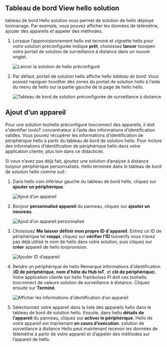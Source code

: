 ## <a name="view-hello-solution-dashboard"></a>Tableau de bord View hello solution

tableau de bord Hello solution vous permet de solution de hello déployé toomanage. Par exemple, vous pouvez afficher les données de télémétrie, ajouter des appareils et appeler des méthodes.

1. Lorsque l’approvisionnement hello est terminé et vignette hello pour votre solution préconfigurée indique **prêt**, choisissez **lancer** tooopen votre portail de solution de surveillance à distance dans un nouvel onglet.

    ![Lancer la solution de hello préconfiguré][img-launch-solution]

1. Par défaut, portail de solution hello affiche hello *tableau de bord*. Vous pouvez naviguer tooother des zones du portail de solution hello à l’aide du menu de hello sur la partie gauche de la page de hello hello.

    ![Tableau de bord de solution préconfigurée de surveillance à distance][img-menu]

## <a name="add-a-device"></a>Ajout d’un appareil

Pour une solution toohello préconfiguré tooconnect des appareils, il doit s’identifier tooIoT concentrateur à l’aide des informations d’identification valides. Vous pouvez récupérer les informations d’identification de périphérique hello à partir du tableau de bord de solution hello. Pour inclure des informations d’identification de périphérique hello dans votre application cliente, plus loin dans ce didacticiel.

Si vous n’avez pas déjà fait, ajoutez une solution d’analyse à distance tooyour périphérique personnalisés. Hello terminée dans le tableau de bord de solution hello comme suit :

1. Dans hello coin inférieur gauche du tableau de bord hello, cliquez sur **ajouter un périphérique**.

   ![Ajout d’un appareil][1]

1. Bonjour **personnalisé appareil** du panneau, cliquez sur **ajouter un nouveau**.

   ![Ajout d’un appareil personnalisé][2]

1. Choisissez **Me laisser définir mon propre ID d'appareil**. Entrez un ID de périphérique tel **rasppi**, cliquez sur **vérifier l’ID** tooverify vous n’avez pas déjà utilisé le nom de hello dans votre solution, puis cliquez sur **créer** appareil de hello tooprovision.

   ![Ajouter ID d’appareil][3]

1. Rendre un périphérique de hello Remarque informations d’identification (**ID de périphérique**, **nom d’hôte du Hub IoT**, et **clé de périphérique**). Votre application cliente sur hello framboises Pi doit ces toohello tooconnect de valeurs solution de surveillance à distance. Cliquez ensuite sur **Terminé**.

    ![Afficher les informations d’identification d’un appareil][4]

1. Sélectionnez votre appareil dans la liste des appareils hello dans le tableau de bord de solution hello. Ensuite, dans hello **détails de l’appareil** du panneau, cliquez sur **activer le périphérique**. Hello de votre appareil est maintenant **en cours d’exécution**. solution de surveillance à distance Hello peut maintenant recevoir les données de télémétrie à partir de votre appareil et d’appeler des méthodes sur l’appareil de hello.

[img-launch-solution]: media/iot-suite-raspberry-pi-kit-view-solution/launch.png
[img-menu]: media/iot-suite-raspberry-pi-kit-view-solution/menu.png
[1]: media/iot-suite-raspberry-pi-kit-view-solution/suite0.png
[2]: media/iot-suite-raspberry-pi-kit-view-solution/suite1.png
[3]: media/iot-suite-raspberry-pi-kit-view-solution/suite2.png
[4]: media/iot-suite-raspberry-pi-kit-view-solution/suite3.png